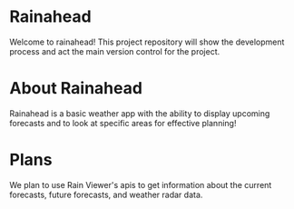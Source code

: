 # Rainahead
Welcome to rainahead! This project repository will show the development process and act the main version control for the project.

# About Rainahead
Rainahead is a basic weather app with the ability to display upcoming forecasts and to look at specific areas for effective planning!

# Plans
We plan to use Rain Viewer's apis to get information about the current forecasts, future forecasts, and weather radar data.
